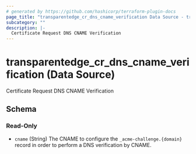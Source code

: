 ```yaml
---
# generated by https://github.com/hashicorp/terraform-plugin-docs
page_title: "transparentedge_cr_dns_cname_verification Data Source - transparentedge"
subcategory: ""
description: |-
  Certificate Request DNS CNAME Verification
---
```


# transparentedge_cr_dns_cname_verification (Data Source)

Certificate Request DNS CNAME Verification



<!-- schema generated by tfplugindocs -->
## Schema

### Read-Only

- `cname` (String) The CNAME to configure the `_acme-challenge.{domain}` record in order to perform a DNS verification by CNAME.
